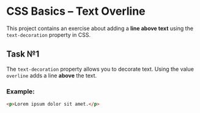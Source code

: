 # CSS Basics – Text Overline

This project contains an exercise about adding a **line above text** using the `text-decoration` property in CSS.

## Task №1

The `text-decoration` property allows you to decorate text. Using the value `overline` adds a line **above** the text.

### Example:
```html
<p>Lorem ipsum dolor sit amet.</p>

